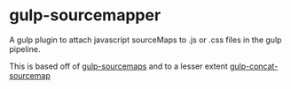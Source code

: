 gulp-sourcemapper
=================

A gulp plugin to attach javascript sourceMaps to .js or .css files in the gulp pipeline.

This is based off of [gulp-sourcemaps] and to a lesser extent [gulp-concat-sourcemap]

[gulp-sourcemaps]:https://github.com/floridoo/gulp-sourcemaps
[gulp-concat-sourcemap]:https://www.npmjs.org/package/gulp-concat-sourcemap
